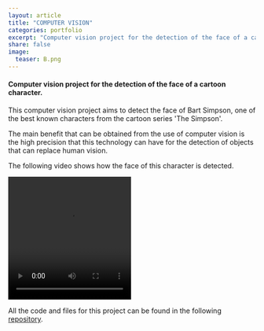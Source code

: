 ```yaml
---
layout: article
title: "COMPUTER VISION"
categories: portfolio
excerpt: "Computer vision project for the detection of the face of a cartoon character."
share: false
image:
  teaser: B.png
---
```


<h4> Computer vision project for the detection of the face of a cartoon character.</h4>

This computer vision project aims to detect the face of Bart Simpson, one of the best known characters from the cartoon series 'The Simpson'. 

The main benefit that can be obtained from the use of computer vision is the high precision that this technology can have for the detection of objects that can replace human vision. 

The following video shows how the face of this character is detected.

<video src = "video/simpsons-intro-labels.mp4" controls width="250px" height="250px"></video>

All the code and files for this project can be found in the following [repository](https://github.com/Cristina-MG/Computer-Vision/).



